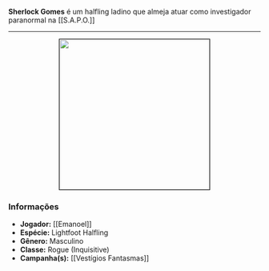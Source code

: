 **Sherlock Gomes** é um halfling ladino que almeja atuar como investigador paranormal na [[S.A.P.O.]]

---

<div style="text-align: center;">
<img src="https://i.imgur.com/8MMcDCx.jpeg" width="300" style="border: 1px solid black;">
</div>

### Informações

- **Jogador:** [[Emanoel]]
- **Espécie:** Lightfoot Halfling
- **Gênero:** Masculino
- **Classe:** Rogue (Inquisitive)
- **Campanha(s):** [[Vestígios Fantasmas]]